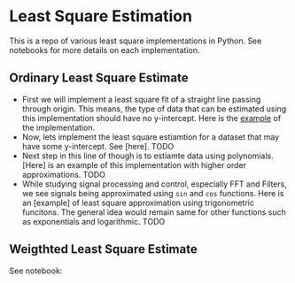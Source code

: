 # Least Square Estimation
This is a repo of various least square implementations in Python. See notebooks for more details on each implementation.
## Ordinary Least Square Estimate
- First we will implement a least square fit of a straight line passing through origin. This means, the type of data that can be estimated using this implementation should have no y-intercept. Here is the [example](https://github.com/ygsingh/Least-Square-Estimation/blob/master/least_squares.ipynb) of the implementation.
- Now, lets implement the least square estiamtion for a dataset that may have some y-intercept. See [here]. TODO
- Next step in this line of though is to estiamte data using polynomials. [Here] is an example of this implementation with higher order approximations. TODO
- While studying signal processing and control, especially FFT and Filters, we see signals being approximated using `sin` and `cos` functions. Here is an [example] of least square approximation using trigonometric funcitons. The general idea would remain same for other functions such as exponentials and logarithmic. TODO
## Weigthted Least Square Estimate
See notebook:



